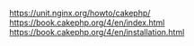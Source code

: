 https://unit.nginx.org/howto/cakephp/
https://book.cakephp.org/4/en/index.html
https://book.cakephp.org/4/en/installation.html